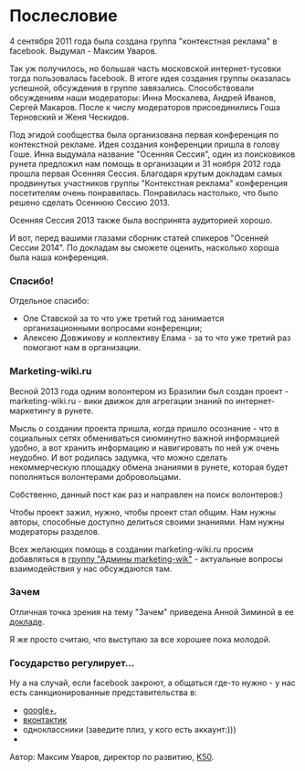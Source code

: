 # Послесловие

4 сентября 2011 года была создана группа "контекстная реклама" в facebook. Выдумал - Максим Уваров.

Так уж получилось, но большая часть московской интернет-тусовки тогда пользовалась facebook. В итоге идея создания группы оказалась успешной, обсуждения в группе завязались. Способствовали обсуждениям наши модераторы: Инна Москалева, Андрей Иванов, Сергей Макаров. После к числу модераторов присоединились Гоша Терновский и Женя Ческидов.

Под эгидой сообщества была организована первая конференция по контекстной рекламе. Идея создания конференции пришла в голову Гоше. Инна выдумала название "Осенняя Сессия",  один из поисковиков рунета предложил нам помощь в организации и 31 ноября 2012 года прошла первая Осенняя Сессия. Благодаря крутым докладам самых продвинутых участников группы "Контекстная реклама" конференция посетителям очень понравилась. Понравилась настолько, что было решено сделать Осеннюю Сессию 2013.

Осенняя Сессия 2013 также была воспринята аудиторией хорошо.

И вот, перед вашими глазами сборник статей спикеров "Осенней Сессии 2014". По докладам вы сможете оценить, насколько хороша была наша конференция.

### Спасибо!

Отдельное спасибо:
 - Оле Ставской за то что уже третий год занимается организационными вопросами конференции;
 - Алексею Довжикову и коллективу Елама - за то что уже третий раз помогают нам в организации.

### Marketing-wiki.ru

Весной 2013 года одним волонтером из Бразилии был создан проект - marketing-wiki.ru - вики движок для агрегации знаний по интернет-маркетингу в рунете.

Мысль о создании проекта пришла, когда пришло осознание - что в социальных сетях обмениваться сиюминутно важной информацией удобно, а вот хранить информацию и навигировать по ней уж очень неудобно. И вот родилась задумка, что можно сделать некоммерческую площадку обмена знаниями в рунете, которая будет пополняться волонтерами добровольцами.

Собственно, данный пост как раз и направлен на поиск волонтеров:)

Чтобы проект зажил, нужно, чтобы проект стал общим. Нам нужны авторы, способные доступно делиться своими знаниями. Нам нужны модераторы разделов.

Всех желающих помощь в создании marketing-wiki.ru просим добавляться в [группу "Админы marketing-wik"](https://www.facebook.com/groups/marketing.wiki.ru/) - актуальные вопросы взаимодействия у нас обсуждаются там.

### Зачем

Отличная точка зрения на тему "Зачем" приведена Анной Зиминой в ее [докладе](http://bit.ly/1C5SiGJ).

Я же просто считаю, что выступаю за все хорошее пока молодой.

### Государство регулирует...

Ну а на случай, если facebook закроют, а общаться где-то нужно - у нас есть санкционированные представительства в:
 - [google+](https://plus.google.com/communities/111126129267923442387/),
 - [вконтактик](https://vk.com/club74754819)
 - одноклассники (заведите плиз, у кого есть аккаунт:)))
 -

Автор: Максим Уваров, директор по развитию, [K50](http://bit.ly/1C5T06L).
